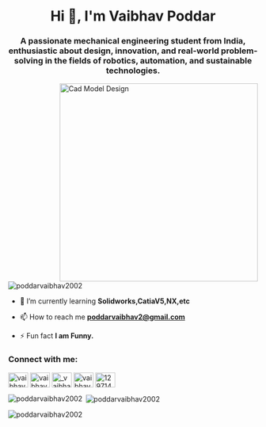 <h1 align="center">Hi 👋, I'm Vaibhav Poddar</h1>
<h3 align="center">A passionate mechanical engineering student from India, enthusiastic about design, innovation, and real-world problem-solving in the fields of robotics, automation, and sustainable technologies.</h3>

<img align="right" alt="Cad Model Design" width="400" src="https://imgs.search.brave.com/O6F37CsczxEVHnyhV8Xop63vJ4bowKbih5OT0enKr0c/rs:fit:500:0:0:0/g:ce/aHR0cHM6Ly9pLnBp/bmltZy5jb20vb3Jp/Z2luYWxzLzk3L2Rk/L2NkLzk3ZGRjZDUw/Y2I3NzkzZDE4Y2U3/YzUwZjUyNWRiZTQz/LmdpZg.jpeg">

<p align="left"> <img src="https://komarev.com/ghpvc/?username=poddarvaibhav2002&label=Profile%20views&color=0e75b6&style=flat" alt="poddarvaibhav2002" /> </p>

- 🌱 I’m currently learning **Solidworks,CatiaV5,NX,etc**

- 📫 How to reach me **poddarvaibhav2@gmail.com**

- ⚡ Fun fact **I am Funny.**

<h3 align="left">Connect with me:</h3>
<p align="left">
<a href="https://linkedin.com/in/vaibhav poddar" target="blank"><img align="center" src="https://raw.githubusercontent.com/rahuldkjain/github-profile-readme-generator/master/src/images/icons/Social/linked-in-alt.svg" alt="vaibhav poddar" height="30" width="40" /></a>
<a href="https://fb.com/vaibhav poddar" target="blank"><img align="center" src="https://raw.githubusercontent.com/rahuldkjain/github-profile-readme-generator/master/src/images/icons/Social/facebook.svg" alt="vaibhav poddar" height="30" width="40" /></a>
<a href="https://instagram.com/_vaibhav_isdope_" target="blank"><img align="center" src="https://raw.githubusercontent.com/rahuldkjain/github-profile-readme-generator/master/src/images/icons/Social/instagram.svg" alt="_vaibhav_isdope_" height="30" width="40" /></a>
<a href="https://www.youtube.com/c/vaibhavpoddar2658" target="blank"><img align="center" src="https://raw.githubusercontent.com/rahuldkjain/github-profile-readme-generator/master/src/images/icons/Social/youtube.svg" alt="vaibhavpoddar2658" height="30" width="40" /></a>
<a href="https://discord.gg/1297142937888620575" target="blank"><img align="center" src="https://raw.githubusercontent.com/rahuldkjain/github-profile-readme-generator/master/src/images/icons/Social/discord.svg" alt="1297142937888620575" height="30" width="40" /></a>
</p>

<p><img align="left" src="https://github-readme-stats.vercel.app/api/top-langs?username=poddarvaibhav2002&show_icons=true&locale=en&layout=compact" alt="poddarvaibhav2002" /></p>

<p>&nbsp;<img align="center" src="https://github-readme-stats.vercel.app/api?username=poddarvaibhav2002&show_icons=true&locale=en" alt="poddarvaibhav2002" /></p>

<p><img align="center" src="https://github-readme-streak-stats.herokuapp.com/?user=poddarvaibhav2002&" alt="poddarvaibhav2002" /></p>
